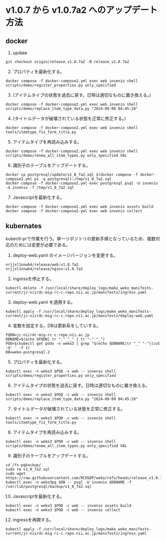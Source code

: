 # v1.0.7 から v1.0.7a2 へのアップデート方法

## docker

1. update

```
git checkout origin/release_v1.0.7a2 -B release_v1.0.7a2
```

2. プロパティを最新化する。

```
docker compose -f docker-compose2.yml exec web invenio shell scripts/demo/register_properties.py only_specified
```

3. (アイテムタイプの状態を過去に戻す。日時は適切なものに置き換える。)

```
docker compose -f docker-compose2.yml exec web invenio shell scripts/demo/replace_item_type_data.py "2024-09-09 04:45:28"
```

4. (タイトルデータが破壊されている状態を正常に修正する。)

```
docker compose -f docker-compose2.yml exec web invenio shell tools/itemtype_fix_form_title.py
```

5. アイテムタイプを再読み込みする。

```
docker compose -f docker-compose2.yml exec web invenio shell scripts/demo/renew_all_item_types.py only_specified VAL
```

6. 識別子のテーブルをアップデートする。

```
docker cp postgresql/update/v1_0_7a2.sql $(docker compose -f docker-compose2.yml ps -q postgresql):/tmp/v1_0_7a2.sql
docker compose -f docker-compose2.yml exec postgresql psql -U invenio -d invenio -f /tmp/v1_0_7a2.sql
```

7. Javascriptを最新化する。

```
docker compose -f docker-compose2.yml exec web invenio assets build
docker compose -f docker-compose2.yml exec web invenio collect
```


## kubernates

kubectl-prで作業を行う。単一リポジトリの更新手順となっているため、複数対応のためには変更が必要である。

1. deploy-web.yaml のイメージバージョンを変更する。

```
nrjjxl1nnwb4/release/web:v1.0.7a2
nrjjxl1nnwb4/release/nginx:v1.0.7a2
```

2. ingressを停止する。

```
kubectl delete -f /usr/local/share/deploy_logs/make_weko_manifests-current/jc-niirdc-mig-rc-c.repo.nii.ac.jp/manifests/ingress.yaml
```

3. deploy-web.yaml を適用する。

```
kubectl apply -f /usr/local/share/deploy_logs/make_weko_manifests-current/jc-niirdc-mig-rc-c.repo.nii.ac.jp/manifests/deploy-web.yaml
```

4. 変数を設定する。DBは更新系をしていする。

```
FQDN=jc-niirdc-mig-rc-c.repo.nii.ac.jp
DBNAME=$(echo $FQDN| tr "." "_" | tr "-" "_")
POD=$(kubectl get pods -n weko3 | grep ^$(echo $DBNAME|tr "_" "-")|cut -d' ' -f 1)
DB=weko-postgresql-2
```

5. プロパティを最新化する。

```
kubectl exec -n weko3 $POD -c web -- invenio shell scripts/demo/register_properties.py only_specified
```

6. アイテムタイプの状態を過去に戻す。日時は適切なものに置き換える。

```
kubectl exec -n weko3 $POD -c web -- invenio shell scripts/demo/replace_item_type_data.py "2024-09-09 04:45:28"
```

7. タイトルデータが破壊されている状態を正常に修正する。

```
kubectl exec -n weko3 $POD -c web -- invenio shell tools/itemtype_fix_form_title.py
```

8. アイテムタイプを再読み込みする。

```
kubectl exec -n weko3 $POD -c web -- invenio shell scripts/demo/renew_all_item_types.py only_specified VAL
```

9. 識別子のテーブルをアップデートする。

```
cd /fs-pgbackup/
sudo rm v1_0_7a2.sql
sudo wget https://raw.githubusercontent.com/RCOSDP/weko/refs/heads/release_v1.0.7a2/postgresql/update/v1_0_7a2.sql
kubectl exec -n weko3pg $DB -- psql -U invenio $DBNAME -f /var/lib/postgresql/backup/v1_0_7a2.sql
```

10. Javascriptを最新化する。

```
kubectl exec -n weko3 $POD -c web -- invenio assets build
kubectl exec -n weko3 $POD -c web -- invenio collect
```

12. ingressを再開する。

```
kubectl apply -f /usr/local/share/deploy_logs/make_weko_manifests-current/jc-niirdc-mig-rc-c.repo.nii.ac.jp/manifests/ingress.yaml
```
